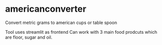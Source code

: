 # americanconverter
Convert metric grams to american cups or table spoon

Tool uses streamlit as frontend
Can work with 3 main food prodcuts which are floor, sugar and oil.
